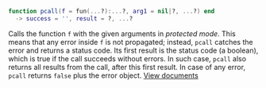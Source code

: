 ```lua
function pcall(f = fun(...?):...?, arg1 = nil|?, ...?) end
  -> success = '', result = ?, ...?
```

Calls the function `f` with the given arguments in *protected mode*. This means that any error inside `f` is not propagated; instead, `pcall` catches the error and returns a status code. Its first result is the status code (a boolean), which is true if the call succeeds without errors. In such case, `pcall` also returns all results from the call, after this first result. In case of any error, `pcall` returns `false` plus the error object.
[View documents](http://www.lua.org/manual/5.4/manual.html#pdf-pcall)
